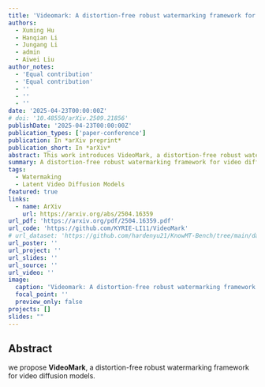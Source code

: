 ```yaml
---
title: 'Videomark: A distortion-free robust watermarking framework for video diffusion models'
authors:
  - Xuming Hu
  - Hanqian Li
  - Jungang Li
  - admin
  - Aiwei Liu
author_notes:
  - 'Equal contribution'
  - 'Equal contribution'
  - ''
  - ''
  - ''
date: '2025-04-23T00:00:00Z'
# doi: '10.48550/arXiv.2509.21856'
publishDate: '2025-04-23T00:00:00Z'
publication_types: ['paper-conference']
publication: In *arXiv preprint*
publication_short: In *arXiv*
abstract: This work introduces VideoMark, a distortion-free robust watermarking framework for video diffusion models. As diffusion models excel in generating realistic videos, reliable content attribution is increasingly critical. However, existing video watermarking methods often introduce distortion by altering the initial distribution of diffusion variables and are vulnerable to temporal attacks, such as frame deletion, due to variable video lengths. VideoMark addresses these challenges by employing a pure pseudorandom initialization to embed watermarks, avoiding distortion while ensuring uniform noise distribution in the latent space to preserve generation quality. To enhance robustness, we adopt a frame-wise watermarking strategy with pseudorandom error correction (PRC) codes, using a fixed watermark sequence with randomly selected starting indices for each video. For watermark extraction, we propose a Temporal Matching Module (TMM) that leverages edit distance to align decoded messages with the original watermark sequence, ensuring resilience against temporal attacks. Experimental results show that VideoMark achieves higher decoding accuracy than existing methods while maintaining video quality comparable to watermark-free generation. The watermark remains imperceptible to attackers without the secret key, offering superior invisibility compared to other frameworks. VideoMark provides a practical, training-free solution for content attribution in diffusion-based video generation. Code and data are available at https://github.com/KYRIE-LI11/VideoMark.
summary: A distortion-free robust watermarking framework for video diffusion models.
tags:
  - Watermaking
  - Latent Video Diffusion Models
featured: true
links:
  - name: ArXiv
    url: https://arxiv.org/abs/2504.16359
url_pdf: 'https://arxiv.org/pdf/2504.16359.pdf'
url_code: 'https://github.com/KYRIE-LI11/VideoMark'
# url_dataset: 'https://github.com/hardenyu21/KnowMT-Bench/tree/main/data'
url_poster: ''
url_project: ''
url_slides: ''
url_source: ''
url_video: ''
image:
  caption: 'Videomark: A distortion-free robust watermarking framework for video diffusion models'
  focal_point: ''
  preview_only: false
projects: []
slides: ""
---
```


## Abstract

we propose **VideoMark**, a distortion-free robust watermarking framework for video diffusion models. 
